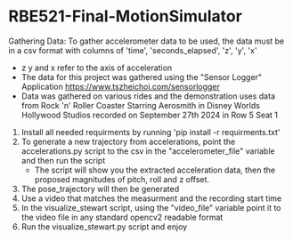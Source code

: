 # RBE521-Final-MotionSimulator
Gathering Data:
To gather accelerometer data to be used,  the data must be in a csv format with columns of 'time', 'seconds_elapsed', 'z', 'y', 'x'
 - z y and x refer to the axis of acceleration 
 - The data for this project was gathered using the "Sensor Logger" Application https://www.tszheichoi.com/sensorlogger
 - Data was gathered on various rides and the demonstration uses data from Rock 'n' Roller Coaster Starring Aerosmith in Disney Worlds Hollywood Studios recorded on September 27th 2024 in Row 5 Seat 1
1. Install all needed requirments by running 'pip install -r requirments.txt'  
2. To generate a new trajectory from accelerations, point the accelerations.py script to the csv in the "accelerometer_file" variable and then run the script
    - The script will show you the extracted acceleration data, then the proposed magnitudes of pitch, roll and z offset. 
3. The pose_trajectory will then be generated 
4. Use a video that matches the measurment and the recording start time 
5. In the visualize_stewart script, using the "video_file" variable point it to the video file in any standard opencv2 readable format
6. Run the visualize_stewart.py script and enjoy 
